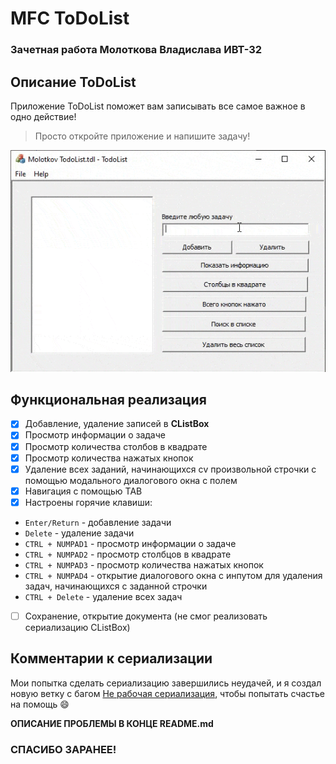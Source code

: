 # MFC ToDoList 
### Зачетная работа Молоткова Владислава ИВТ-32

## Описание ToDoList
Приложение ToDoList поможет вам записывать все самое важное в одно действие!
> Просто откройте приложение и напишите задачу!

![](docs/Gif.gif)

## Функциональная реализация
- [x] Добавление, удаление записей в **CListBox**
- [x] Просмотр информации о задаче
- [x] Просмотр количества столбов в квадрате
- [x] Просмотр количества нажатых кнопок
- [x] Удаление всех заданий, начинающихся сv произвольной строчки c помощью модального диалогового окна с полем
- [x] Навигация с помощью TAB
- [x] Настроены горячие клавиши:
- `Enter/Return` - добавление задачи
- `Delete` - удаление задачи
- `CTRL + NUMPAD1` - просмотр информации о задаче
- `CTRL + NUMPAD2` - просмотр столбцов в квадрате
- `CTRL + NUMPAD3` - просмотр количества нажатых кнопок
- `CTRL + NUMPAD4` - открытие диалогового окна с инпутом для удаления задач, начинающихся с заданной строчки
- `CTRL + Delete` - удаление всех задач
- [ ] Сохранение, открытие документа (не смог реализовать сериализацию CListBox)

## Комментарии к сериализации
Мои попытка сделать сериализацию завершились неудачей, и я создал новую ветку с багом [Не рабочая сериализация](https://github.com/MaseDar/cpp-unic/tree/ToDoList-bugs), чтобы попытать счастье на помощь :smile:

**ОПИСАНИЕ ПРОБЛЕМЫ В КОНЦЕ README.md**

### СПАСИБО ЗАРАНЕЕ!
